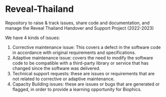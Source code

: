 # Reveal-Thailand
Repository to raise &amp; track issues, share code and documentation, and manage the Reveal Thailand Handover and Support Project (2022-2023)

We have 4 kinds of issues:

1. Corrective maintenance issue: This covers a defect in the software code in accordance with original requirements and specifications.
2. Adaptive maintenance issue: covers the need to modify the software code to be compatible with a third-party library or service that has changed since 		the software was delivered.
3. Technical support requests: these are issues or requirements that are not related to corrective or adaptive maintenance.
4. Capacity Building issues: these are issues or bugs that are generated or flagged, in order to provide a learning opportunity for Biophics.
